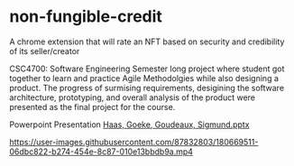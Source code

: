 # non-fungible-credit
A chrome extension that will rate an NFT based on security and credibility of its seller/creator

CSC4700: Software Engineering
Semester long project where student got together to learn and practice Agile Methodolgies while also designing a product.
The progress of surmising requirements, desigining the software architecture, prototyping, and overall analysis of the product were presented as the final project for the course. 

Powerpoint Presentation
[Haas, Goeke, Goudeaux, Sigmund.pptx](https://github.com/x-goudeaux/non-fungible-credit/files/9080074/Haas.Goeke.Goudeaux.Sigmund.pptx)


https://user-images.githubusercontent.com/87832803/180669511-06dbc822-b274-454e-8c87-010e13bbdb9a.mp4

